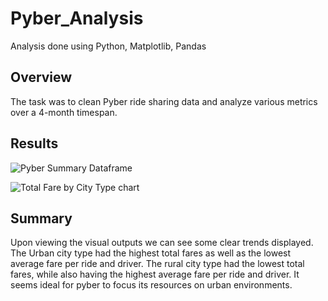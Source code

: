 # Pyber_Analysis
Analysis done using Python, Matplotlib, Pandas

## Overview
The task was to clean Pyber ride sharing data and analyze various metrics over a 4-month timespan. 

## Results


![Pyber Summary Dataframe](https://user-images.githubusercontent.com/67844710/187827591-b30d4f91-e718-4038-841a-66bdfae1afcf.png)


![Total Fare by City Type chart](https://user-images.githubusercontent.com/67844710/187827596-494a7c79-77a7-4986-a525-aaf65bd03b7a.png)




## Summary

Upon viewing the visual outputs we can see some clear trends displayed. The Urban city type had the highest total fares as well as the lowest average fare per ride and driver. The rural city type had the lowest total fares, while also having the highest average fare per ride and driver. It seems ideal for pyber to focus its resources on urban environments.
